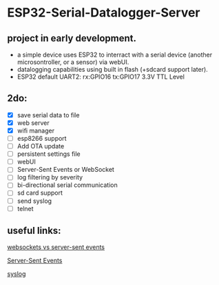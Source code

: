# ESP32-Serial-Datalogger-Server
## project in early development. 
 - a simple device uses ESP32 to interract with a serial device (another microsontroller, or a sensor) via webUI.
 - datalogging capabilities using built in flash (+sdcard support later).
 - ESP32 default UART2:    rx:GPIO16   tx:GPIO17   3.3V TTL Level

## 2do:
- [x] save serial data to file
- [x] web server
- [x] wifi manager
- [ ] esp8266 support
- [ ] Add OTA update
- [ ] persistent settings file
- [ ] webUI
- [ ] Server-Sent Events or WebSocket
- [ ] log filtering by severity
- [ ] bi-directional serial communication
- [ ] sd card support
- [ ] send syslog
- [ ] telnet

## useful links:
[websockets vs server-sent events](https://stackoverflow.com/questions/5195452/websockets-vs-server-sent-events-eventsource)

[Server-Sent Events](https://github.com/me-no-dev/ESPAsyncWebServer#async-event-source-plugin)

[syslog](https://github.com/arcao/Syslog)
